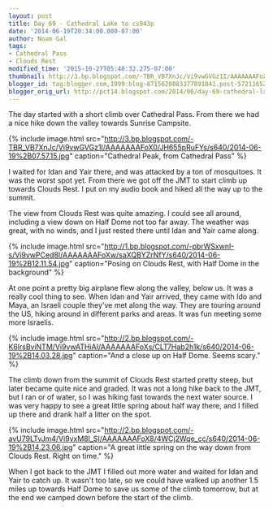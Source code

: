 ```yaml
---
layout: post
title: Day 69 - Cathedral Lake to cs943p
date: '2014-06-19T20:34:00.000-07:00'
author: Noam Gal
tags:
- Cathedral Pass
- Clouds Rest
modified_time: '2015-10-27T05:40:32.275-07:00'
thumbnail: http://3.bp.blogspot.com/-TBR_VB7XnJc/Vi9vwGVGz1I/AAAAAAAFoX0/JH655pRuFYs/s72-c/2014-06-19%2B07.57.15.jpg
blogger_id: tag:blogger.com,1999:blog-8715620883377891841.post-5721165242100206018
blogger_orig_url: http://pct14.blogspot.com/2014/06/day-69-cathedral-lake-to-cs943o.html
---
```


The day started with a short climb over Cathedral Pass. From there we had a nice hike down the valley towards Sunrise Campsite.
 
{% include image.html src="http://3.bp.blogspot.com/-TBR_VB7XnJc/Vi9vwGVGz1I/AAAAAAAFoX0/JH655pRuFYs/s640/2014-06-19%2B07.57.15.jpg" caption="Cathedral Peak, from Cathedral Pass" %}

I waited for Idan and Yair there, and was attacked by a ton of mosquitoes. It was the worst spot yet. From there we got off the JMT to start climb up towards Clouds Rest. I put on my audio book and hiked all the way up to the summit.

The view from Clouds Rest was quite amazing. I could see all around, including a view down on Half Dome not too far away. The weather was great, with no winds, and I just rested there until Idan and Yair came along.
 
{% include image.html src="http://1.bp.blogspot.com/-pbrWSxwnI-s/Vi9vwPCed8I/AAAAAAAFoXw/saXQBYZrNfY/s640/2014-06-19%2B12.11.54.jpg" caption="Posing on Clouds Rest, with Half Dome in the background" %}

At one point a pretty big airplane flew along the valley, below us. It was a really cool thing to see. When Idan and Yair arrived, they came with Ido and Maya, an Israeli couple they've met along the way. They are touring around the US, hiking around in different parks and areas. It was fun meeting some more Israelis.
 
{% include image.html src="http://2.bp.blogspot.com/-K6lrsBviNTM/Vi9vwATHiAI/AAAAAAAFoXs/CLT7Hab2h1k/s640/2014-06-19%2B14.03.28.jpg" caption="And a close up on Half Dome. Seems scary." %}

The climb down from the summit of Clouds Rest started pretty steep, but later became quite nice and graded. It was not a long hike back to the JMT, but I ran or of water, so I was hiking fast towards the next water source. I was very happy to see a great little spring about half way there, and I filled up there and drank half a litter on the spot.
 
{% include image.html src="http://2.bp.blogspot.com/-avU79LTvJm4/Vi9vxM8l_SI/AAAAAAAFoX8/4WCj2Wqe_cc/s640/2014-06-19%2B14.23.06.jpg" caption="A great little spring on the way down from Clouds Rest. Right on time." %}

When I got back to the JMT I filled out more water and waited for Idan and Yair to catch up. It wasn't too late, so we could have walked up another 1.5 miles up towards Half Dome to save us some of the climb tomorrow, but at the end we camped down before the start of the climb.

